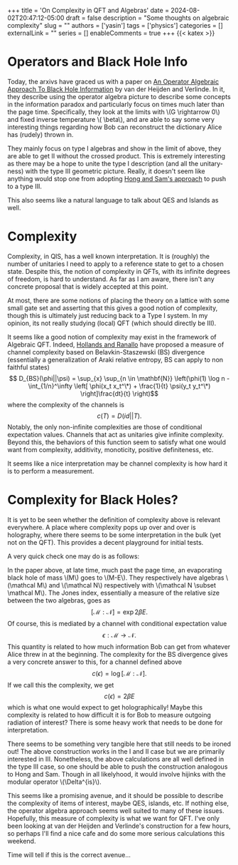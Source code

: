 +++
title = 'On Complexity in QFT and Algebras'
date = 2024-08-02T20:47:12-05:00
draft = false
description = "Some thoughts on algebraic complexity"
slug = ""
authors = ['yasin']
tags = ['physics']
categories = []
externalLink = ""
series = []
enableComments = true
+++
{{< katex >}}

# Operators and Black Hole Info
Today, the arxivs have graced us with a paper on [An Operator Algebraic Approach To Black Hole Information](https://arxiv.org/abs/2408.00071) by van der Heijden and Verlinde. In it, they describe using the operator algebra picture to describe some concepts in the information paradox and particularly focus on times much later than the page time. Specifically, they look at the limits with \\(G \rightarrow 0\\) and fixed inverse temperature \\( \beta\\), and are able to say some very interesting things regarding how Bob can reconstruct the dictionary Alice has (rudely) thrown in.

They mainly focus on type I algebras and show in the limit of above, they are able to get II without the crossed product. This is extremely interesting as there may be a hope to unite the type I description (and all the unitary-ness) with the type III geometric picture. Really, it doesn't seem like anything would stop one from adopting [Hong and Sam's approach](https://arxiv.org/abs/2112.12156) to push to a type III.

This also seems like a natural language to talk about QES and Islands as well. 

# Complexity

Complexity, in QIS, has a well known interpretation. It is (roughly) the number of unitaries I need to apply to a reference state to get to a chosen state. Despite this, the notion of complexity in QFTs, with its infinite degrees of freedom, is hard to understand. As far as I am aware, there isn't any concrete proposal that is widely accepted at this point.

At most, there are some notions of placing the theory on a lattice with some small gate set and asserting that this gives a good notion of complexity, though this is ultimately just reducing back to a Type I system. In my opinion, its not really studying (local) QFT (which should directly be III).

It seems like a good notion of complexity may exist in the framework of Algebraic QFT. Indeed, [Hollands and Ranallo](https://arxiv.org/abs/2302.10013) have proposed a measure of channel complexity based on Belavkin-Staszewski (BS) divergence (essentially a generalization of Araki relative entropy, BS can apply to non faithful states) $$ D_{BS}(\phi||\psi) = \sup_{x} \sup_{n \in \mathbf{N}} \left(\phi(1) \log n - \int_{1/n}^\infty \left[ \phi(x_t x_t^\*) + \frac{1}{t} \psi(y_t y_t^\*) \right]\frac{dt}{t} \right)$$  where the complexity of the channels is $$c(T)=D(id||T).$$Notably, the only non-infinite complexities are those of conditional expectation values. Channels that act as unitaries give infinite complexity. Beyond this, the behaviors of this function seem to satisfy what one would want from complexity, additivity, monoticity, positive definiteness, etc.

It seems like a nice interpretation may be channel complexity is how hard it is to perform a measurement.

# Complexity for Black Holes?
It is yet to be seen whether the definition of complexity above is relevant everywhere. A place where complexity pops up over and over is holography, where there seems to be some interpretation in the bulk (yet not on the QFT). This provides a decent playground for initial tests.

A very quick check one may do is as follows: 

In the paper above, at late time, much past the page time, an evaporating black hole of mass \\(M\\) goes to \\(M-E\\). They respectively have algebras \\(\mathcal M\\) and \\(\mathcal N\\) respectively with \\(\mathcal N \subset \mathcal M\\). The Jones index, essentially a measure of the relative size between the two algebras, goes as $$[\mathcal M : \mathcal N] = \exp 2 \beta E.$$ Of course, this is mediated by a channel with conditional expectation value $$\epsilon : \mathcal M \rightarrow \mathcal N.$$ This quantity is related to how much information Bob can get from whatever Alice threw in at the beginning. The complexity for the BS divergence gives a very concrete answer to this, for a channel defined above $$c(\epsilon) = \log [\mathcal M : \mathcal N].$$ If we call this the complexity, we get $$c(\epsilon) = 2 \beta E$$ which is what one would expect to get holographically! Maybe this complexity is related to how difficult it is for Bob to measure outgoing radiation of interest? There is some heavy work that needs to be done for interpretation.

There seems to be something very tangible here that still needs to be ironed out! The above construction works in the I and II case but we are primarily interested in III. Nonetheless, the above calculations are all well defined in the type III case, so one should be able to push the construction analogous to Hong and Sam. Though in all likelyhood, it would involve hijinks with the modular operator \\(\Delta^{is}\\).

This seems like a promising avenue, and it should be possible to describe the complexity of items of interest, maybe QES, islands, etc. If nothing else, the operator algebra approach seems well suited to many of these issues. Hopefully, this measure of complexity is what we want for QFT. I've only been looking at van der Heijden and Verlinde's construction for a few hours, so perhaps I'll find a nice cafe and do some more serious calculations this weekend.

Time will tell if this is the correct avenue...